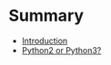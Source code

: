# Summary

* [Introduction](README.md)
* [Python2 or Python3?](install-both-py2-and-py3-in-windows-10.md)

